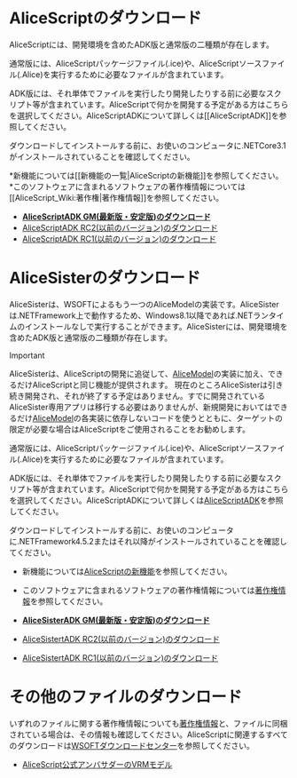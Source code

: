 # AliceScriptのダウンロード
AliceScriptには、開発環境を含めたADK版と通常版の二種類が存在します。

通常版には、AliceScriptパッケージファイル(.ice)や、AliceScriptソースファイル(.Alice)を実行するために必要なファイルが含まれています。

ADK版には、それ単体でファイルを実行したり開発したりする前に必要なスクリプト等が含まれています。AliceScriptで何かを開発する予定がある方はこちらを選択してください。AliceScriptADKについて詳しくは[[AliceScriptADK]]を参照してください。

ダウンロードしてインストールする前に、お使いのコンピュータに.NETCore3.1がインストールされていることを確認してください。

*新機能については[[新機能の一覧|AliceScriptの新機能]]を参照してください。
*このソフトウェアに含まれるソフトウェアの著作権情報については[[AliceScript_Wiki:著作権|著作権情報]]を参照してください。

* **[AliceScriptADK GM(最新版・安定版)のダウンロード](https://download.wsoft.gq/WS00003)**
* [AliceScriptADK RC2(以前のバージョン)のダウンロード](https://download.wsoft.gq/WS00005)
* [AliceScriptADK RC1(以前のバージョン)のダウンロード](https://download.wsoft.gq/WS00007)

# AliceSisterのダウンロード
AliceSisterは、WSOFTによるもう一つのAliceModelの実装です。AliceSisterは.NETFramework上で動作するため、Windows8.1以降であれば.NETランタイムのインストールなしで実行することができます。AliceSisterには、開発環境を含めたADK版と通常版の二種類が存在します。

> [!IMPORTANT]
> AliceSisterは、AliceScriptの開発に追従して、[AliceModel](saim.md)の実装に加え、できるだけAliceScriptと同じ機能が提供されます。
> 現在のところAliceSisterは引き続き開発され、それが終了する予定はありません。すでに開発されているAliceSister専用アプリは移行する必要はありませんが、新規開発においてはできるだけ[AliceModel](saim.md)の各実装に依存しないコードを使うとともに、ターゲットの限定が必要な場合はAliceScriptをご使用されることをお勧めします。

通常版には、AliceScriptパッケージファイル(.ice)や、AliceScriptソースファイル(.Alice)を実行するために必要なファイルが含まれています。

ADK版には、それ単体でファイルを実行したり開発したりする前に必要なスクリプト等が含まれています。AliceScriptで何かを開発する予定がある方はこちらを選択してください。AliceScriptADKについて詳しくは[AliceScriptADK](alice-adk.md)を参照してください。

ダウンロードしてインストールする前に、お使いのコンピュータに.NETFramework4.5.2またはそれ以降がインストールされていることを確認してください。

* 新機能については[AliceScriptの新機能](features.md)を参照してください。
* このソフトウェアに含まれるソフトウェアの著作権情報については[著作権情報](about.md)を参照してください。

* **[AliceSisterADK GM(最新版・安定版)のダウンロード](https://download.wsoft.gq/WS00004)**
* [AliceSistertADK RC2(以前のバージョン)のダウンロード](https://download.wsoft.gq/WS00006)
* [AliceSistertADK RC1(以前のバージョン)のダウンロード](https://download.wsoft.gq/WS00008)

# その他のファイルのダウンロード
いずれのファイルに関する著作権情報についても[著作権情報](about.md)と、ファイルに同梱されている場合は、その情報も確認してください。AliceScriptに関連するすべてのダウンロードは[WSOFTダウンロードセンター](https://download.wsoft.gq/AliceScript)を参照してください。
* [AliceScript公式アンバサダーのVRMモデル](https://download.wsoft.gq/WS00086)
